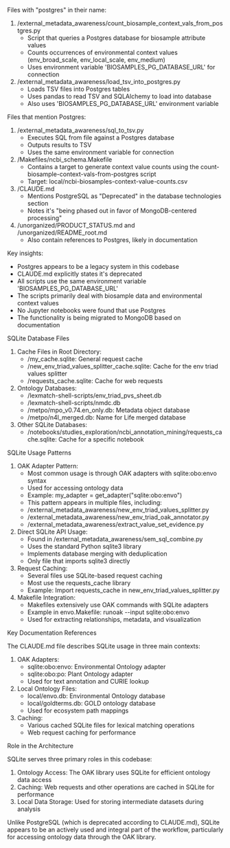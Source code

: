 Files with "postgres" in their name:

1. /external_metadata_awareness/count_biosample_context_vals_from_postgres.py
   - Script that queries a Postgres database for biosample attribute values
   - Counts occurrences of environmental context values (env_broad_scale, env_local_scale, env_medium)
   - Uses environment variable 'BIOSAMPLES_PG_DATABASE_URL' for connection
2. /external_metadata_awareness/load_tsv_into_postgres.py
   - Loads TSV files into Postgres tables
   - Uses pandas to read TSV and SQLAlchemy to load into database
   - Also uses 'BIOSAMPLES_PG_DATABASE_URL' environment variable

Files that mention Postgres:

1. /external_metadata_awareness/sql_to_tsv.py
   - Executes SQL from file against a Postgres database
   - Outputs results to TSV
   - Uses the same environment variable for connection
2. /Makefiles/ncbi_schema.Makefile
   - Contains a target to generate context value counts using the count-biosample-context-vals-from-postgres script
   - Target: local/ncbi-biosamples-context-value-counts.csv
3. /CLAUDE.md
   - Mentions PostgreSQL as "Deprecated" in the database technologies section
   - Notes it's "being phased out in favor of MongoDB-centered processing"
4. /unorganized/PRODUCT_STATUS.md and /unorganized/README_root.md
   - Also contain references to Postgres, likely in documentation

Key insights:

- Postgres appears to be a legacy system in this codebase
- CLAUDE.md explicitly states it's deprecated
- All scripts use the same environment variable 'BIOSAMPLES_PG_DATABASE_URL'
- The scripts primarily deal with biosample data and environmental context values
- No Jupyter notebooks were found that use Postgres
- The functionality is being migrated to MongoDB based on documentation

SQLite Database Files

1. Cache Files in Root Directory:
   - /my_cache.sqlite: General request cache
   - /new_env_triad_values_splitter_cache.sqlite: Cache for the env triad values splitter
   - /requests_cache.sqlite: Cache for web requests
2. Ontology Databases:
   - /lexmatch-shell-scripts/env_triad_pvs_sheet.db
   - /lexmatch-shell-scripts/nmdc.db
   - /metpo/mpo_v0.74.en_only.db: Metadata object database
   - /metpo/n4l_merged.db: Name for Life merged database
3. Other SQLite Databases:
   - /notebooks/studies_exploration/ncbi_annotation_mining/requests_cache.sqlite: Cache for a specific notebook

SQLite Usage Patterns

1. OAK Adapter Pattern:
   - Most common usage is through OAK adapters with sqlite:obo:envo syntax
   - Used for accessing ontology data
   - Example: my_adapter = get_adapter("sqlite:obo:envo")
   - This pattern appears in multiple files, including:
    - /external_metadata_awareness/new_env_triad_values_splitter.py
    - /external_metadata_awareness/new_env_triad_oak_annotator.py
    - /external_metadata_awareness/extract_value_set_evidence.py
2. Direct SQLite API Usage:
   - Found in /external_metadata_awareness/sem_sql_combine.py
   - Uses the standard Python sqlite3 library
   - Implements database merging with deduplication
   - Only file that imports sqlite3 directly
3. Request Caching:
   - Several files use SQLite-based request caching
   - Most use the requests_cache library
   - Example: Import requests_cache in new_env_triad_values_splitter.py
4. Makefile Integration:
   - Makefiles extensively use OAK commands with SQLite adapters
   - Example in envo.Makefile: runoak --input sqlite:obo:envo
   - Used for extracting relationships, metadata, and visualization

Key Documentation References

The CLAUDE.md file describes SQLite usage in three main contexts:

1. OAK Adapters:
   - sqlite:obo:envo: Environmental Ontology adapter
   - sqlite:obo:po: Plant Ontology adapter
   - Used for text annotation and CURIE lookup
2. Local Ontology Files:
   - local/envo.db: Environmental Ontology database
   - local/goldterms.db: GOLD ontology database
   - Used for ecosystem path mappings
3. Caching:
   - Various cached SQLite files for lexical matching operations
   - Web request caching for performance

Role in the Architecture

SQLite serves three primary roles in this codebase:

1. Ontology Access: The OAK library uses SQLite for efficient ontology data access
2. Caching: Web requests and other operations are cached in SQLite for performance
3. Local Data Storage: Used for storing intermediate datasets during analysis

Unlike PostgreSQL (which is deprecated according to CLAUDE.md), SQLite appears to be an actively used and integral part
of the workflow, particularly for accessing ontology data through the OAK library.

